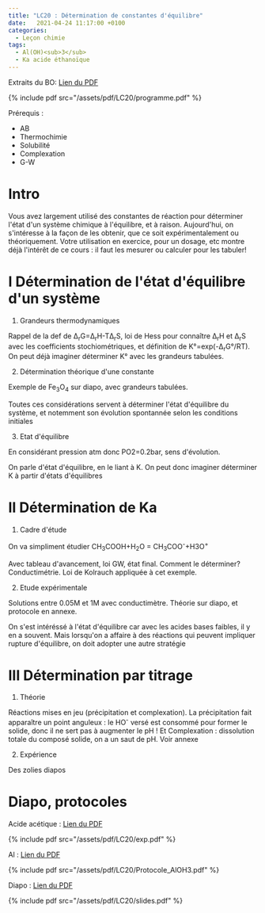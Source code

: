 ```yaml
---
title: "LC20 : Détermination de constantes d'équilibre"
date:   2021-04-24 11:17:00 +0100
categories:
  - Leçon chimie
tags:
  - Al(OH)<sub>3</sub>
  - Ka acide éthanoïque
---
```

Extraits du BO:
[Lien du PDF](/assets/pdf/LC20/programme.pdf)

{% include pdf src="/assets/pdf/LC20/programme.pdf" %}

Prérequis : 
- AB
- Thermochimie
- Solubilité
- Complexation
- G-W

# Intro
Vous avez largement utilisé des constantes de réaction pour déterminer l'état d'un système chimique à l'équilibre, et à raison. Aujourd'hui, on s'intéresse à la façon de les
obtenir, que ce soit expérimentalement ou théoriquement. Votre utilisation en exercice, pour un dosage, etc montre déjà l'intérêt de ce cours : il faut les mesurer ou calculer 
pour les tabuler!

# I Détermination de l'état d'équilibre d'un système
1) Grandeurs thermodynamiques

Rappel de la def de &Delta;<sub>r</sub>G=&Delta;<sub>r</sub>H-T&Delta;<sub>r</sub>S, loi de Hess pour connaître &Delta;<sub>r</sub>H et &Delta;<sub>r</sub>S avec les coefficients
stochiométriques, et définition de K°=exp(-&Delta;<sub>r</sub>G°/RT). On peut déjà imaginer déterminer K° avec les grandeurs tabulées.

2) Détermination théorique d'une constante

Exemple de Fe<sub>3</sub>O<sub>4</sub> sur diapo, avec grandeurs tabulées.

Toutes ces considérations servent à déterminer l'état d'équilibre du système, et notemment son évolution spontannée selon les conditions initiales

3) Etat d'équilibre

En considérant pression atm donc PO2=0.2bar, sens d'évolution.

On parle d'état d'équilibre, en le liant à K. On peut donc imaginer déterminer K à partir d'états d'équilibres

# II Détermination de Ka
1) Cadre d'étude

On va simpliment étudier CH<sub>3</sub>COOH+H<sub>2</sub>O = CH<sub>3</sub>COO<sup>-</sup>+H3O<sup>+</sup>

Avec tableau d'avancement, loi GW, état final. Comment le déterminer? Conductimétrie. Loi de Kolrauch appliquée à cet exemple.

2) Etude expérimentale

Solutions entre 0.05M et 1M avec conductimètre. Théorie sur diapo, et protocole en annexe.

On s'est intéréssé à l'état d'équilibre car avec les acides bases faibles, il y en a souvent. Mais lorsqu'on a affaire à des réactions qui peuvent impliquer rupture d'équilibre,
 on doit adopter une autre stratégie
 
 # III Détermination par titrage
 1) Théorie

Réactions mises en jeu (précipitation et complexation). La précipitation fait apparaître un point anguleux : le HO<sup>-</sup> versé est consommé pour former le solide, donc il ne sert pas à augmenter le pH ! Et Complexation : dissolution totale du composé solide, on a un saut de pH. Voir annexe

2) Expérience

Des zolies diapos

# Diapo, protocoles 
Acide acétique : [Lien du PDF](/assets/pdf/LC20/exp.pdf)

{% include pdf src="/assets/pdf/LC20/exp.pdf" %}

Al : [Lien du PDF](/assets/pdf/LC20/Protocole_AlOH3.pdf)

{% include pdf src="/assets/pdf/LC20/Protocole_AlOH3.pdf" %}

Diapo : [Lien du PDF](/assets/pdf/LC20/slides.pdf)

{% include pdf src="/assets/pdf/LC20/slides.pdf" %}
